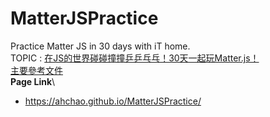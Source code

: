 # MatterJSPractice
Practice Matter JS in 30 days with iT home.\
TOPIC : [在JS的世界碰碰撞撞乒乒乓乓！30天一起玩Matter.js！](https://ithelp.ithome.com.tw/users/20142057/articles)\
[主要參考文件](https://brm.io/matter-js/docs/)\
**Page Link**\
- https://ahchao.github.io/MatterJSPractice/

